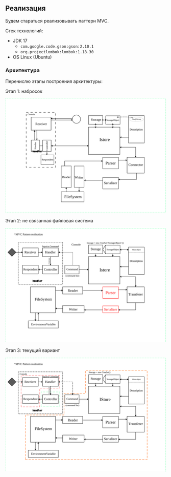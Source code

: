 ## Реализация

Будем стараться реализовывать паттерн MVC.

Стек технологий: 
* JDK 17
  * ``com.google.code.gson:gson:2.10.1``
  * ``org.projectlombok:lombok:1.18.30``
* OS Linux (Ubuntu)

### Архитектура

Перечислю этапы построения архитектуры:

Этап 1: набросок

![](architectures/architecture.svg)

Этап 2: не связанная файловая система

![](architectures/architecture2_bad.svg)

Этап 3: текущий вариант

![](architectures/architecture2_MVC.svg)
